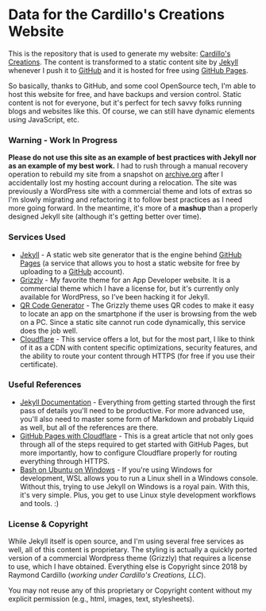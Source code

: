 # Data for the Cardillo's Creations Website

This is the repository that is used to generate my website: [Cardillo's Creations](https://www.cardilloscreations.com). The content is transformed to a static content site by [Jekyll](https://github.com/mojombo/jekyll) whenever I push it to [GitHub](https://github.com) and it is hosted for free using [GitHub Pages](https://pages.github.com).

So basically, thanks to GitHub, and some cool OpenSource tech, I'm able to host this website for free, and have backups and version control. Static content is not for everyone, but it's perfect for tech savvy folks running blogs and websites like this. Of course, we can still have dynamic elements using JavaScript, etc.

### Warning - Work In Progress

**Please do not use this site as an example of best practices with Jekyll nor as an example of my best work.** I had to rush through a manual recovery operation to rebuild my site from a snapshot on [archive.org](https://archive.org/web) after I accidentally lost my hosting account during a relocation. The site was previously a WordPress site with a commercial theme and lots of extras so I'm slowly migrating and refactoring it to follow best practices as I need more going forward. In the meantime, it's more of a **mashup** than a properly designed Jekyll site (although it's getting better over time).

### Services Used

 * [Jekyll](https://github.com/mojombo/jekyll) - A static web site generator that is the engine behind [GitHub Pages](https://pages.github.com/) (a service that allows you to host a static website for free by uploading to a [GitHub](https://github.com) account).
 * [Grizzly](https://grizzly.wegrass.com/) - My favorite theme for an App Developer website. It is a commercial theme which I have a license for, but it's currently only available for WordPress, so I've been hacking it for Jekyll.
 * [QR Code Generator](http://goqr.me/api/) - The Grizzly theme uses QR codes to make it easy to locate an app on the smartphone if the user is browsing from the web on a PC. Since a static site cannot run code dynamically, this service does the job well.
 * [Cloudflare](https://www.cloudflare.com/) - This service offers a lot, but for the most part, I like to think of it as a CDN with content specific optimizations, security features, and the ability to route your content through HTTPS (for free if you use their certificate).

### Useful References

 * [Jekyll Documentation](https://jekyllrb.com/) - Everything from getting started through the first pass of details you'll need to be productive. For more advanced use, you'll also need to master some form of Markdown and probably Liquid as well, but all of the references are there.
 * [GitHub Pages with Cloudflare](https://blog.cloudflare.com/secure-and-fast-github-pages-with-cloudflare/) - This is a great article that not only goes through all of the steps required to get started with GitHub Pages, but more importantly, how to configure Cloudflare properly for routing everything through HTTPS.
 * [Bash on Ubuntu on Windows](https://msdn.microsoft.com/en-us/commandline/wsl/about) - If you're using Windows for development, WSL allows you to run a Linux shell in a Windows console. Without this, trying to use Jekyll on Windows is a royal pain. With this, it's very simple. Plus, you get to use Linux style development workflows and tools. :)

### License & Copyright

While Jekyll itself is open source, and I'm using several free services as well, all of this content is proprietary. The styling is actually a quickly ported version of a commercial Wordpress theme (Grizzly) that requires a license to use, which I have obtained. Everything else is Copyright since 2018 by Raymond Cardillo (*working under Cardillo's Creations, LLC*).

You may not reuse any of this proprietary or Copyright content without my explicit permission (e.g., html, images, text, stylesheets).

